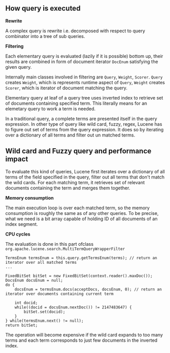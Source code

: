 ## How query is executed

**Rewrite**

A complex query is rewrite i.e. decomposed with respect to query combinator into a tree of sub queries.

**Filtering**

Each elementary query is evaluated (lazily if it is possible) bottom up, their results are combined in form of document iterator `DocEnum` satisfying the given query.

Internally main classes involved in filtering are `Query`, `Weight`, `Scorer`. `Query` creates `Weight`, which is represents runtime aspect of `Query`, `Weight` creates `Scorer`, which is iterator of document matching the query.

Elementary query at leaf of a query tree uses inverted index to retrieve set of documents containing specified term. This literally means for an elemetary query to work a term is needed.

In a traditional query, a complete terms are presented itself in the query expression. In other type of query like wild card, fuzzy, regex, Lucene has to figure out set of terms from the query expression. It does so by iterating over a dictionary of all terms and filter out un matched terms.

## Wild card and Fuzzy query and performance impact

To evaluate this kind of queries, Lucene first iterates over a dictionary of all terms of the field specified in the query, filter out all terms that don't match the wild cards. For each matching term, it retrieves set of relevant documents containing the term and merges them together.

**Memory consumption**

The main execution loop is over each matched term, so the memory consumption is roughly the same as of any other queries. To be precise, what we need is a bit array capable of holding ID of all documents of an index segment.

**CPU cycles**

The evaluation is done in this part ofclass `org.apache.lucene.search.MultiTermQueryWrapperFilter`

    TermsEnum termsEnum = this.query.getTermsEnum(terms); // return an iterator over all matched terms
    ...
    
    FixedBitSet bitSet = new FixedBitSet(context.reader().maxDoc());
    DocsEnum docsEnum = null;
    do {
        docsEnum = termsEnum.docs(acceptDocs, docsEnum, 0); // return an iterator over documents containing current term

        int docid;
        while((docid = docsEnum.nextDoc()) != 2147483647) {
            bitSet.set(docid);
        }
    } while(termsEnum.next() != null);
    return bitSet;

The operation will become expensive if the wild card expands to too many terms and each term corresponds to just few documents in the inverted index.
